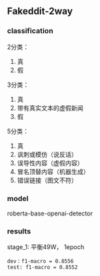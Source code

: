## Fakeddit-2way

### classification
2分类：

1. 真
2. 假

3分类：

1. 真
2. 带有真实文本的虚假新闻
3. 假

5分类：

1. 真
2. 讽刺或模仿（说反话）
3. 误导性内容（虚假内容）
4. 冒名顶替内容（机器生成）
5. 错误链接（图文不符）

### model

roberta-base-openai-detector

### results

stage_1: 平衡49W， 1epoch

    dev：f1-macro = 0.8556
    test: f1-macro = 0.8552


